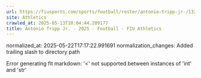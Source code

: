 ```yaml
---
url: https://fiusports.com/sports/football/roster/antonio-tripp-jr-/13213/
site: Athletics
crawled_at: 2025-05-13T10:04:44.209177
title: Antonio Tripp Jr. - 2025 - Football - FIU Athletics
---
```

normalized_at: 2025-05-22T17:17:22.991691
normalization_changes: Added trailing slash to directory path

Error generating fit markdown: '<' not supported between instances of 'int' and 'str'
